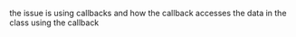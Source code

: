 the issue is using callbacks and how the callback accesses the data in the class using the callback

